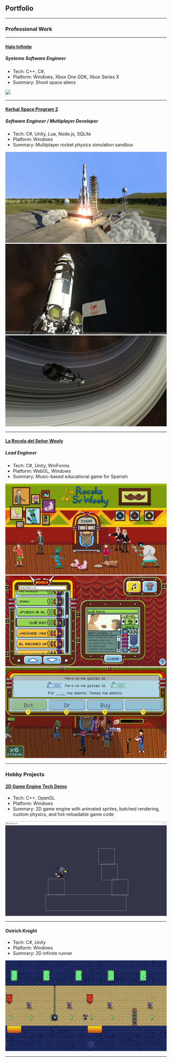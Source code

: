 ## Portfolio

---

### Professional Work

---
#### [Halo Infinite](https://www.xbox.com/en-US/games/halo-infinite)
##### Systems Software Engineer 

- Tech: C++, C#,
- Platform: Windows, Xbox One GDK, Xbox Series X
- Summary: Shoot space aliens

<img src="images/halo_infinite_banner.png?raw=true"/>

---
#### [Kerbal Space Program 2](https://www.kerbalspaceprogram.com/game/kerbal-space-program-2/)
##### Software Engineer / Multiplayer Developer

- Tech: C#, Unity, Lua, Node.js, SQLite
- Platform: Windows
- Summary: Multiplayer rocket physics simulation sandbox

<img src="images/ksp2_launch.png?raw=true"/>

<img src="images/ksp2_multiplayer.png?raw=true"/>

<img src="images/ksp2_interstellar.png?raw=true"/>

---
#### [La Rocola del Señor Wooly](https://www.senorwooly.com/blog/the-game-is-here-what-you-need-to-know)
##### Lead Engineer

- Tech: C#, Unity, WinForms
- Platform: WebGL, Windows
- Summary: Music-based educational game for Spanish

<img src="images/wooly_title.png?raw=true"/>

<img src="images/wooly_menu.png?raw=true"/>

<img src="images/wooly_gameplay.jpg?raw=true"/>

---

### Hobby Projects

#### [2D Game Engine Tech Demo](https://bitbucket.org/Limyc/gameenginetech/src/master/)

- Tech: C++, OpenGL
- Platform: Windows
- Summary: 2D game engine with animated sprites, batched rendering, custom physics, and hot-reloadable game code

<img src="images/engine_demo.png?raw=true"/>

---

#### Ostrich Knight

- Tech: C#, Unity
- Platform: Windows
- Summary: 2D infinite runner

<img src="images/ostrich_knight.png?raw=true"/>

---

